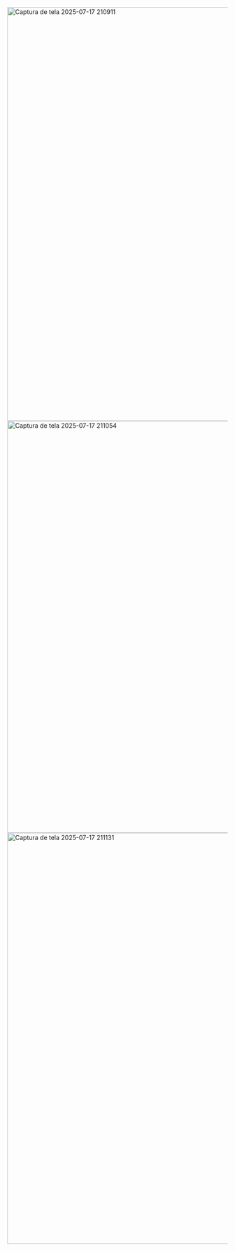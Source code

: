 <img width="1905" height="944" alt="Captura de tela 2025-07-17 210911" src="https://github.com/user-attachments/assets/ba278999-3fd7-44c1-9176-254814aaaa46" />

<img width="1919" height="940" alt="Captura de tela 2025-07-17 211054" src="https://github.com/user-attachments/assets/f98e9e05-008c-4fdf-bc90-2af78ae186e8" />

<img width="1895" height="938" alt="Captura de tela 2025-07-17 211131" src="https://github.com/user-attachments/assets/546c1225-2f20-4a9b-8227-354310681476" />
